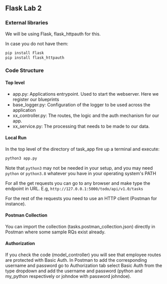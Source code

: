 ## Flask Lab 2

### External libraries
We will be using Flask, flask_httpauth for this.

In case you do not have them: 
```cmd
pip install Flask
pip install flask_httpauth
```

### Code Structure

#### Top level
- app.py: Applications entrypoint. Used to start the webserver. Here we register our blueprints
- base_logger.py: Configuration of the logger to be used across the application
- xx_controller.py: The routes, the logic and the auth mechanism for our app.
- xx_service.py: The processing that needs to be made to our data.

#### Local Run
In the top level of the directory of task_app fire up a terminal and execute:
```cmd
python3 app.py
```
Note that `python3` may not be needed in your setup, and you may need `python` or `python3.8` whatever you have in your 
operating system's PATH

For all the get requests you can go to any browser and make type the endpoint in URL.
E.g, `http://127.0.0.1:5000/todo/api/v1.0/tasks`

For the rest of the requests you need to use an HTTP client (Postman for instance).

#### Postman Collection
You can import the collection (tasks.postman_collection.json)
directly in Postman where some sample RQs exist already.

#### Authorization
If you check the code (model_controller) you will see that employee routes are protected with Basic Auth.
In Postman to add the corresponding username and password go to Authorization tab select Basic Auth from the type dropdown and add the username and password (python and my_python respectively or johndoe with password johndoe).
